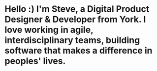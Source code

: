 # Hello :) I'm Steve, a Digital Product Designer & Developer from York. I love working in agile, interdisciplinary teams, building software that makes a difference in peoples' lives.
